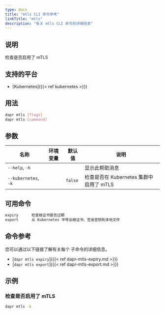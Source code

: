 ```yaml
---
type: docs
title: "mtls CLI 命令参考"
linkTitle: "mtls"
description: "有关 mtls CLI 命令的详细信息"
---
```


## 说明

检查是否启用了 mTLS

## 支持的平台

- [Kubernetes]({{< ref kubernetes >}})

## 用法

```bash
dapr mtls [flags]
dapr mtls [command]
```

## 参数

| 名称                   | 环境变量 | 默认值     | 说明                           |
| -------------------- | ---- | ------- | ---------------------------- |
| `--help`, `-h`       |      |         | 显示此帮助消息                      |
| `--kubernetes`, `-k` |      | `false` | 检查是否在 Kubernetes 集群中启用了 mTLS |

## 可用命令

```txt
expiry      检查根证书是否过期
export      从 Kubernetes 中导出根证书、签发密钥到本地文件
```

## 命令参考

您可以通过以下链接了解有关每个 子命令的详细信息。

 - [`dapr mtls expiry`]({{< ref dapr-mtls-expiry.md >}})
 - [`dapr mtls export`]({{< ref dapr-mtls-export.md >}})

## 示例

### 检查是否启用了 mTLS
```bash
dapr mtls -k
```